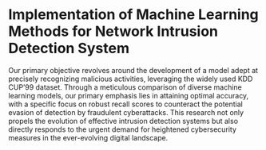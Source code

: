 # Implementation of Machine Learning Methods for Network Intrusion Detection System
Our primary objective revolves around the development of a model adept at precisely recognizing malicious activities, leveraging the widely used KDD CUP’99 dataset. Through a meticulous comparison of diverse machine learning models, our primary emphasis lies in attaining optimal accuracy, with a specific focus on robust recall scores to counteract the potential evasion of detection by fraudulent cyberattacks. This research not only propels the evolution of effective intrusion detection systems but also directly responds to the urgent demand for heightened cybersecurity measures in the ever-evolving digital landscape.
